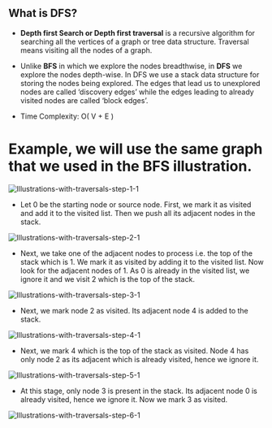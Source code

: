 ## What is DFS?
- **Depth first Search or Depth first traversal** is a recursive algorithm for searching all the vertices of a graph or tree data structure. Traversal means visiting all the nodes of a graph.
- Unlike **BFS** in which we explore the nodes breadthwise, in **DFS** we explore the nodes depth-wise. In DFS we use a stack data structure for storing the nodes being explored. The edges that lead us to unexplored nodes are called ‘discovery edges’ while the edges leading to already visited nodes are called ‘block edges’.

- Time Complexity: 
  O( V + E )
  
 # Example, we will use the same graph that we used in the BFS illustration.
 
 ![Illustrations-with-traversals-step-1-1](https://user-images.githubusercontent.com/64387352/189496903-1a6f8b0e-084c-46fd-8e3c-9a567763f7ae.png)
 
- Let 0 be the starting node or source node. First, we mark it as visited and add it to the visited list. Then we push all its adjacent nodes in the stack.

![Illustrations-with-traversals-step-2-1](https://user-images.githubusercontent.com/64387352/189496921-7daf3b33-a5a6-42d7-9c2e-59cfbe2005ba.png)

- Next, we take one of the adjacent nodes to process i.e. the top of the stack which is 1. We mark it as visited by adding it to the visited list. Now look for the adjacent nodes of 1. As 0 is already in the visited list, we ignore it and we visit 2 which is the top of the stack.

![Illustrations-with-traversals-step-3-1](https://user-images.githubusercontent.com/64387352/189497360-13e49c72-1b16-4908-b780-07a97b39f9ce.png)

- Next, we mark node 2 as visited. Its adjacent node 4 is added to the stack.

![Illustrations-with-traversals-step-4-1](https://user-images.githubusercontent.com/64387352/189497390-17960c7d-111b-49bc-9b1b-c8f1269afc53.png)

- Next, we mark 4 which is the top of the stack as visited. Node 4 has only node 2 as its adjacent which is already visited, hence we ignore it.

![Illustrations-with-traversals-step-5-1](https://user-images.githubusercontent.com/64387352/189497397-5911bd5f-77bf-4288-98b2-58ed7740154e.png)

- At this stage, only node 3 is present in the stack. Its adjacent node 0 is already visited, hence we ignore it. Now we mark 3 as visited.

![Illustrations-with-traversals-step-6-1](https://user-images.githubusercontent.com/64387352/189497406-a5e24e3b-2a07-43fb-bbbc-7d033be84b1e.png)



